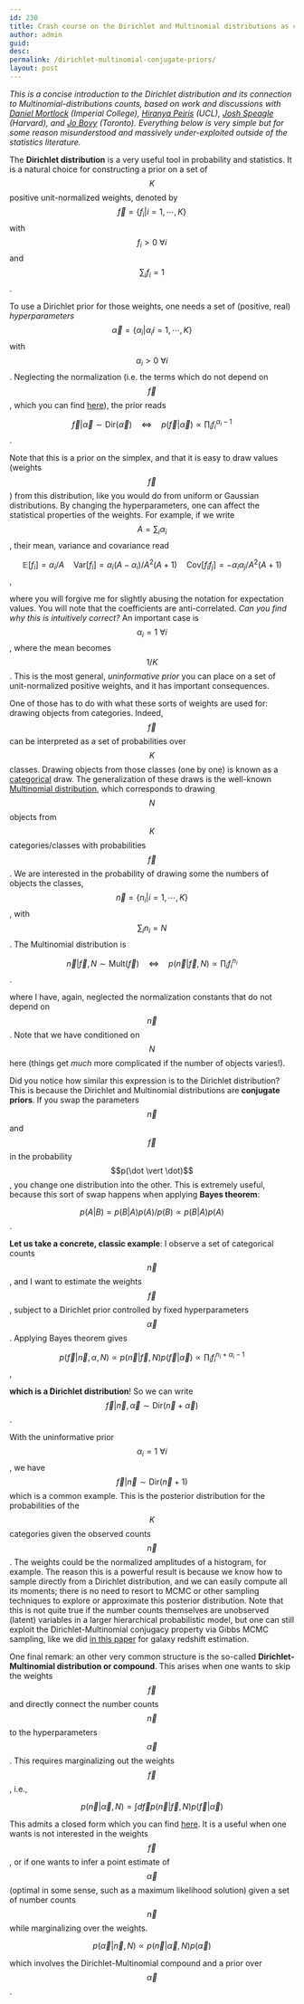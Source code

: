 ```yaml
---
id: 230
title: Crash course on the Dirichlet and Multinomial distributions as conjugate priors
author: admin
guid:
desc:
permalink: /dirichlet-multinomial-conjugate-priors/
layout: post
---
```


*This is a concise introduction to the Dirichlet distribution and its connection to Multinomial-distributions counts, based on work and discussions with [Daniel Mortlock](http://astro.ic.ac.uk/dmortlock/home) (Imperial College), [Hiranya Peiris](http://zuserver2.star.ucl.ac.uk/~hiranya/) (UCL), [Josh Speagle](https://joshspeagle.github.io/) (Harvard), and [Jo Bovy](http://astro.utoronto.ca/~bovy/) (Toronto).
Everything below is very simple but for some reason misunderstood and massively under-exploited outside of the statistics literature.*

The **Dirichlet distribution** is a very useful tool in probability and statistics. It is a natural choice for constructing a prior on a set of $$K$$ positive unit-normalized weights, denoted by $$\vec{f}=\{f_i \vert  i=1, \cdots, K\}$$ with $$f_i > 0\ \forall i$$ and $$\sum_if_i = 1$$.

To use a Dirichlet prior for those weights, one needs a set of (positive, real) *hyperparameters* $$\vec{\alpha}=\{\alpha_i \vert  \alpha_i i=1, \cdots, K\}$$ with $$\alpha_i > 0 \ \forall i$$. Neglecting the normalization (i.e. the terms which do not depend on $$\vec{f}$$, which you can find [here](https://en.wikipedia.org/wiki/Dirichlet_distribution)), the prior reads

$$
\vec{f} \vert  \vec{\alpha} \sim \mathrm{Dir}(\vec{\alpha}) \quad \Leftrightarrow \quad p(\vec{f} \vert  \vec{\alpha})\propto \prod_i f_i^{\alpha_i-1}
$$.

Note that this is a prior on the simplex, and that it is easy to draw values (weights $$\vec{f}$$) from this distribution, like you would do from uniform or Gaussian distributions. By changing the hyperparameters, one can affect the statistical properties of the weights. For example, if we write $$A = \sum_i \alpha_i$$, their mean, variance and covariance read

$$
\mathbb{E}[f_i] = \alpha_i/A  \quad  \mathrm{Var}[f_i] = \alpha_i (A-\alpha_i) / A^2 (A+1) \quad  \mathrm{Cov}[f_i f_j] = - \alpha_i \alpha_j / A^2 (A+1)
$$,

where you will forgive me for slightly abusing the notation for expectation values.
You will note that the coefficients are anti-correlated. *Can you find why this is intuitively correct?*
An important case is $$\alpha_i = 1 \ \forall i$$, where the mean becomes $$1/K$$.
This is the most general, *uninformative prior* you can place on a set of unit-normalized positive weights, and it has important consequences.

One of those has to do with what these sorts of weights are used for: drawing objects from categories. Indeed, $$\vec{f}$$ can be interpreted as a set of probabilities over $$K$$ classes. Drawing objects from those classes (one by one) is known as a [categorical](https://en.wikipedia.org/wiki/Categorical_distribution) draw. The generalization of these draws is the well-known [Multinomial distribution](https://en.wikipedia.org/wiki/Multinomial_distribution), which corresponds to drawing $$N$$ objects from $$K$$ categories/classes with probabilities $$\vec{f}$$. We are interested in the probability of drawing some the numbers of objects the classes, $$\vec{n}=\{n_i \vert  i=1, \cdots, K\}$$, with $$\sum_i n_i = N$$. The Multinomial distribution is

$$
\vec{n} \vert  \vec{f}, N \sim \textrm{Mult}(\vec{f}) \quad \Leftrightarrow \quad p(\vec{n} \vert  \vec{f}, N)\propto \prod_i f_i^{n_i}
$$.

where I have, again, neglected the normalization constants that do not depend on $$\vec{n}$$. Note that we have conditioned on $$N$$ here (things get *much* more complicated if the number of objects varies!).

Did you notice how similar this expression is to the Dirichlet distribution? This is because the Dirichlet and Multinomial distributions are **conjugate priors**. If you swap the parameters $$\vec{n}$$ and $$\vec{f}$$ in the probability $$p(\dot \vert   \dot)$$, you change one distribution into the other. This is extremely useful, because this sort of swap happens when applying **Bayes theorem**:

$$
p(A\vert B) = p(B\vert A)p(A)/p(B) \propto p(B\vert A)p(A)
$$.

**Let us take a concrete, classic example**: I observe a set of categorical counts $$\vec{n}$$, and I want to estimate the weights $$\vec{f}$$, subject to a Dirichlet prior controlled by fixed hyperparameters $$\vec{\alpha}$$. Applying Bayes theorem gives

$$
p(\vec{f}\vert \vec{n}, \alpha, N) \propto p(\vec{n} \vert  \vec{f}, N) p(\vec{f} \vert  \vec{\alpha}) \propto   \prod_i f_i^{n_i+\alpha_i-1}
$$,

**which is a Dirichlet distribution**! So we can write $$\vec{f} \vert  \vec{n}, \vec{\alpha}  \sim \mathrm{Dir}(\vec{n} + \vec{\alpha})$$.

With the uninformative prior $$\alpha_i =1 \ \forall i$$, we have $$\vec{f} \vert  \vec{n}  \sim \mathrm{Dir}(\vec{n} + 1)$$ which is a common example. This is the posterior distribution for the probabilities of the $$K$$ categories given the observed counts $$\vec{n}$$. The weights could be the normalized amplitudes of a histogram, for example. The reason this is a powerful result is because we know how to sample directly from a Dirichlet distribution, and we can easily compute all its moments; there is no need to resort to MCMC or other sampling techniques to explore or approximate this posterior distribution. Note that this is not quite true if the number counts themselves are unobserved (latent) variables in a larger hierarchical probabilistic model, but one can still exploit the Dirichlet-Multinomial conjugacy property via Gibbs MCMC sampling, like we did [in this paper](https://arxiv.org/abs/1602.05960) for galaxy redshift estimation.

One final remark: an other very common structure is the so-called **Dirichlet-Multinomial distribution or compound**. This arises when one wants to skip the weights $$\vec{f}$$ and directly connect the number counts $$\vec{n}$$ to the hyperparameters $$\vec{\alpha}$$. This requires marginalizing out the weights $$\vec{f}$$, i.e.,

$$
p(\vec{n} \vert  \vec{\alpha}, N) = \int d\vec{f} p(\vec{n} \vert  \vec{f}, N) p(\vec{f} \vert  \vec{\alpha})
$$

This admits a closed form which you can find [here](https://en.wikipedia.org/wiki/Dirichlet-multinomial_distribution). It is a useful when one wants is not interested in the weights $$\vec{f}$$, or if one wants to infer a point estimate of $$\vec{\alpha}$$ (optimal in some sense, such as a maximum likelihood solution) given a set of number counts $$\vec{n}$$ while marginalizing over the weights.

$$
p(\vec{\alpha} \vert  \vec{n}, N) \propto p(\vec{n} \vert  \vec{\alpha}, N) p(\vec{\alpha})
$$

which involves the Dirichlet-Multinomial compound and a prior over $$\vec{\alpha}$$.
